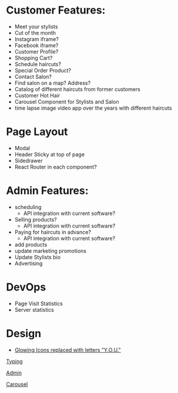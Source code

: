 # Customer Features:

- Meet your stylists
- Cut of the month
- Instagram iframe?
- Facebook iframe?
- Customer Profile?
- Shopping Cart?
- Schedule haircuts?
- Special Order Product?
- Contact Salon?
- Find salon on a map? Address?
- Catalog of different haircuts from former customers
- Customer Hot Hair
- Carousel Component for Stylists and Salon
- time lapse image video app over the years with different haircuts

# Page Layout

- Modal
- Header Sticky at top of page
- Sidedrawer
- React Router in each component?

# Admin Features:

- scheduling
  - API integration with current software?
- Selling products?
  - API integration with current software?
- Paying for haircuts in advance?
  - API integration with current software?
- add products
- update marketing promotions
- Update Stylists bio
- Advertising

# DevOps

- Page Visit Statistics
- Server statistics

# Design

- [Glowing Icons replaced with letters "Y.O.U."]("https://codepen.io/Krishnaa_Gupta/pen/MWoRqmr")

[Typing]("https://codepen.io/chrissymitsch/pen/OJgEZYb")

[Admin]("https://codepen.io/hoanghien0410/pen/MMPaqm")

[Carousel]("https://codepen.io/havardob/pen/ExvwGBr")
